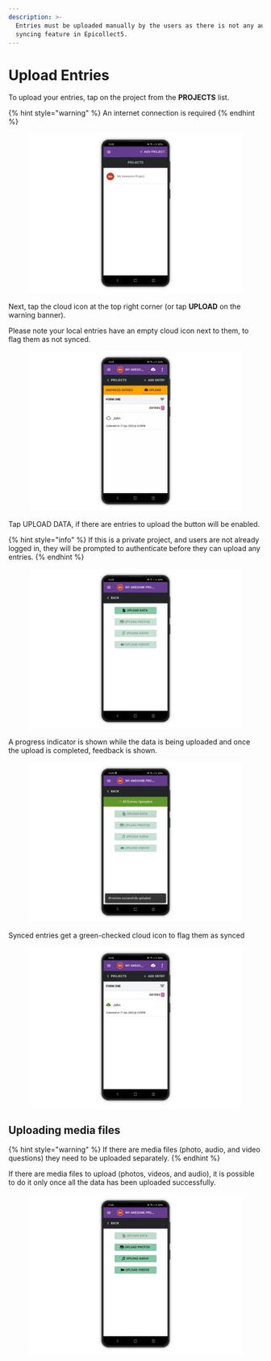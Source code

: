 ```yaml
---
description: >-
  Entries must be uploaded manually by the users as there is not any automatic
  syncing feature in Epicollect5.
---
```


# Upload Entries

To upload your entries, tap on the project from the **PROJECTS** list.

{% hint style="warning" %}
An internet connection is required
{% endhint %}

<figure><img src="../../.gitbook/assets/20230417_153026140_1.png" alt=""><figcaption></figcaption></figure>

Next, tap the cloud icon at the top right corner (or tap **UPLOAD** on the warning banner).

Please note your local entries have an empty cloud icon next to them, to flag them as not synced.

<figure><img src="../../.gitbook/assets/20230417_153026895_1.png" alt=""><figcaption></figcaption></figure>

Tap UPLOAD DATA, if there are entries to upload the button will be enabled.

{% hint style="info" %}
If this is a private project, and users are not already logged in, they will be prompted to authenticate before they can upload any entries.
{% endhint %}

<figure><img src="../../.gitbook/assets/20230417_153026520_1.png" alt=""><figcaption></figcaption></figure>

A progress indicator is shown while the data is being uploaded and once the upload is completed, feedback is shown.

<figure><img src="../../.gitbook/assets/20230417_153027253_1.png" alt=""><figcaption></figcaption></figure>

Synced entries get a green-checked cloud icon to flag them as synced

<figure><img src="../../.gitbook/assets/20230417_154340546_1.png" alt=""><figcaption></figcaption></figure>

## Uploading media files

{% hint style="warning" %}
If there are media files (photo, audio, and video questions) they need to be uploaded separately.
{% endhint %}

If there are media files to upload (photos, videos, and audio), it is possible to do it only once all the data has been uploaded successfully.

<figure><img src="../../.gitbook/assets/20230417_154952902_1.png" alt=""><figcaption></figcaption></figure>

